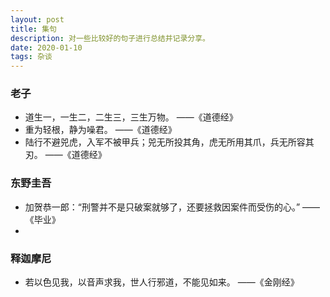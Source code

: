 ```yaml
---
layout: post
title: 集句
description: 对一些比较好的句子进行总结并记录分享。
date: 2020-01-10
tags: 杂谈   
---
```


### 老子

* 道生一，一生二，二生三，三生万物。 ——《道德经》
* 重为轻根，静为噪君。 ——《道德经》
* 陆行不避兕虎，入军不被甲兵；兕无所投其角，虎无所用其爪，兵无所容其刃。 ——《道德经》

### 东野圭吾

* 加贺恭一郎：“刑警并不是只破案就够了，还要拯救因案件而受伤的心。”  ——《毕业》
* 

### 释迦摩尼

* 若以色见我，以音声求我，世人行邪道，不能见如来。 ——《金刚经》
